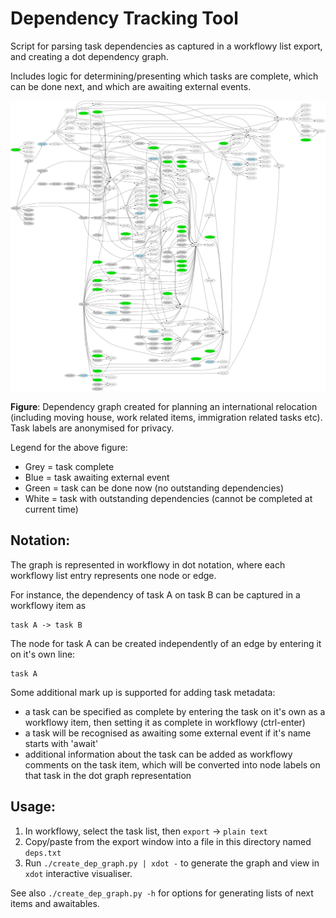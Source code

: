 # Dependency Tracking Tool

Script for parsing task dependencies as captured in a workflowy list export, and creating a dot dependency graph.

Includes logic for determining/presenting which tasks are complete, which can be done next, and which are awaiting external events.

![example dependency graph](example_deps.png)

**Figure**: Dependency graph created for planning an international relocation (including moving house, work related items, immigration related tasks etc). Task labels are anonymised for privacy.

Legend for the above figure:
* Grey = task complete
* Blue = task awaiting external event
* Green = task can be done now (no outstanding dependencies)
* White = task with outstanding dependencies (cannot be completed at current time)

## Notation:

The graph is represented in workflowy in dot notation, where each workflowy list entry represents one node or edge.

For instance, the dependency of task A on task B can be captured in a workflowy item as
```text
task A -> task B
```

The node for task A can be created independently of an edge by entering it on it's own line:

```text
task A
```

Some additional mark up is supported for adding task metadata:

* a task can be specified as complete by entering the task on it's own as a workflowy item, then setting it as complete in workflowy (ctrl-enter)
* a task will be recognised as awaiting some external event if it's name starts with 'await'
* additional information about the task can be added as workflowy comments on the task item, which will be converted into node labels on that task in the dot graph representation

## Usage:

1) In workflowy, select the task list, then `export` -> `plain text`
2) Copy/paste from the export window into a file in this directory named `deps.txt`
3) Run `./create_dep_graph.py | xdot -` to generate the graph and view in `xdot` interactive visualiser.

See also `./create_dep_graph.py -h` for options for generating lists of next items and awaitables.